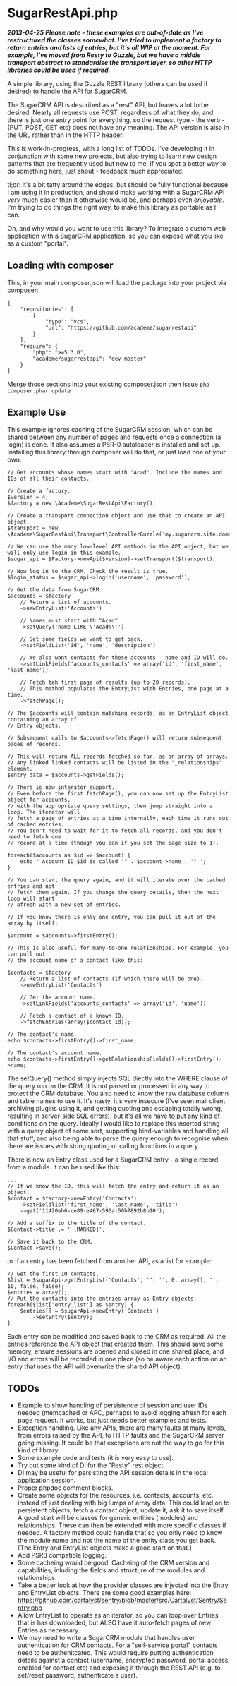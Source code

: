 # SugarRestApi.php

_**2013-04-25 Please note - these examples are out-of-date as I've restructured the classes somewhat. 
I've tried to implement a factory to return entries and lists of entries, but it's all WIP at the moment. 
For example, I've moved from Resty to Guzzle, but we have a middle transport abstract to standardise 
the transport layer, so other HTTP libraries could be used if required.**_

A simple library, using the Guzzle REST library (others can be used if desired) to
handle the API for SugarCRM.

The SugarCRM API is described as a "rest" API, but leaves a lot to be desired. Nearly all requests
use POST, regardless of what they do, and there is just one entry point for everything, so
the request type - the verb - (PUT, POST, GET etc) does not have any meaning. The API
version is also in the URL rather than in the HTTP header.

This is work-in-progress, with a long list of TODOs. I've developing it in conjunction with some 
new projects, but also trying to learn new design patterns that are frequently used but new to me. 
If you spot a better way to do something here, just shout - feedback much appreciated.

tl;dr: it's a bit tatty around the edges, but should be fully functional because I am using it in
production, and should make working with a SugarCRM API *very* much easier than it otherwise would be, 
and perhaps even *enjoyable*. I'm trying to do things the right way, to make this library as portable
as I can.

Oh, and why would you want to use this library? To integrate a custom web application with a SugarCRM
application, so you can expose what you like as a custom "portal".

## Loading with composer

This, in your main composer.json will load the package into your project via composer:

    {
        "repositories": [
            {
                "type": "vcs",
                "url": "https://github.com/academe/sugarrestapi"
            }
        ],
        "require": {
            "php": ">=5.3.0",
            "academe/sugarrestapi": "dev-master"
        }
    }

Merge those sections into your existing composer.json then issue `php composer.phar update`

## Example Use

This example ignores caching of the SugarCRM session, which can be shared between any number 
of pages and requests once a connection (a login) is done. It also assumes a PSR-0 autoloader 
is installed and set up. Installing this library through composer will do that, or just load 
one of your own.

    // Get accounts whose names start with "Acad". Include the names and IDs of all their contacts.
    
    // Create a factory.
    $version = 4;
    $factory = new \Academe\SugarRestApi\Factory();
    
    // Create a transport connection object and use that to create an API object.
    $transport = new \Academe\SugarRestApi\Transport\ControllerGuzzle('my.sugarcrm.site.domain');
    
    // We can use the many low-level API methods in the API object, but we will only use login in this example.
    $sugar_api = $Factory->newApi($version)->setTransport($transport);
    
    // Now log in to the CRM. Check the result is true.
    $login_status = $sugar_api->login('username', 'password');
    
    // Get the data from SugarCRM.
    $accounts = $factory
        // Return a list of accounts.
        ->newEntryList('Accounts')
        
        // Names must start with "Acad"
        ->setQuery('name LIKE \'Acad%\'')
        
        // Set some fields we want to get back.
        ->setFieldList('id', 'name', 'description')
        
        // We also want contacts for these accounts - name and ID will do.
        ->setLinkFields('accounts_contacts' => array('id', 'first_name', 'last_name'))
        
        // Fetch teh first page of results (up to 20 records).
        // This method populates the EntryList with Entries, one page at a time.
        ->fetchPage();

    // The $accounts will contain matching records, as an EntryList object containing an array of
    // Entry objects.
    
    // Subsequent calls to $accounts->fetchPage() will return subsequent pages of records.
    
    // This will return ALL records fetched so far, as an array of arrays.
    // Any linked linked contacts will be listed in the "_relationships" element.
    $entry_data = $accounts->getFields();
    
    // There is now interator support.
    // Even before the first fetchPage(), you can now set up the EntryList object for accounts,
    // with the appropriate query settings, then jump straight into a loop. The iterator will
    // fetch a page of entries at a time internally, each time it runs out of cached entries.
    // You don't need to wait for it to fetch all records, and you don't need to fetch one
    // record at a time (though you can if you set the page size to 1).
    
    foreach($accounts as $id => $account) {
        echo " Account ID $id is called '" . $account->name . '" ';
    }
    
    // You can start the query again, and it will iterate over the cached entries and not
    // fetch them again. If you change the query details, then the next loop will start
    // afresh with a new set of entries.
    
    // If you know there is only one entry, you can pull it out of the array by itself:
    
    $account = $accounts->firstEntry();
    
    // This is also useful for many-to-one relationships. For example, you can pull out
    // the account name of a contact like this:
    
    $contacts = $factory
        // Return a list of contacts (if which there will be one).
        ->newEntryList('Contacts')
        
        // Get the account name.
        ->setLinkFields('accounts_contacts' => array('id', 'name'))
        
        // Fetch a contact of a known ID.
        ->fetchEntries(array($contact_id));
        
    // The contact's name.
    echo $contacts->firstEntry()->first_name;
    
    // The contact's account name.
    echo $contacts->firstEntry()->getRelationshipFields()->firstEntry()->name;


The setQuery() method simply injects SQL diectly into the WHERE clause of the query run on the CRM.
It is not parsed or processed in any way to protect the CRM database. You also need to know the raw
database column and table names to use it. It's nasty, it's very insecure (I've seen mail client 
archiving plugins using it, and getting quoting and escaping totally wrong, resulting in server-side
SQL errors), but it's all we have to put any kind of conditions on the query. Ideally I would like to 
replace this inserted string with a query object of some sort, supporting bind-variables and handling
all that stuff, and also being able to parse the query enough to recognise when there are issues with
string quoting or calling functions in a query.

There is now an Entry class used for a SugarCRM entry - a single record from a module. It can be
used like this:

    ...
    // If we know the ID, this will fetch the entry and return it as an object:
    $contact = $factory->newEntry('Contacts')
        ->setFieldlist('first_name', 'last_name', 'title')
        ->get('11420eb6-ce89-e467-596a-50b7892b8b10');

    // Add a suffix to the title of the contact.
    $Contact->title .= ' [MARKED]';
    
    // Save it back to the CRM.
    $Contact->save();
    
or if an entry has been fetched from another API, as a list for example:
    
    // Get the first 10 contacts.
    $list = $sugarApi->getEntryList('Contacts', '', '', 0, array(), '', 10, false, false);
    $entries = array();
    // Put the contacts into the entries array as Entry objects.
    foreach($list['entry_list'] as $entry) {
        $entries[] = $sugarApi->newEntry('Contacts')
            ->setEntry($entry);
    }

Each entry can be modified and saved back to the CRM as required. All the entries reference the
API object that created them. This should save some memory, ensure sessions are opened and closed
in one shared place, and I/O and errors will be recorded in one place (so be aware each action on
an entry that uses the API will overwrite the shared API object).

## TODOs

* Example to show handling of persistence of session and user IDs needed (memcached or APC, 
perhaps) to avoid logging afresh for each page request. It works, but just needs better examples 
and tests.
* Exception handling. Like any APIs, there are many faults at many levels, from errors 
raised by the API, to HTTP faults and the SugarCRM server going missing. It could be that 
exceptions are not the way to go for this kind of library.
* Some example code and tests (it is very easy to use).
* Try out some kind of DI for the "Resty" rest object.
* DI may be useful for persisting the API session details in the local application session.
* Proper phpdoc comment blocks.
* Create some objects for the resources, i.e. contacts, accounts, etc. instead of just dealing 
with big lumps of array data. This could lead on to persistent objects; fetch a contact object, 
update it, ask it to save itself. A good start will be classes for generic entities (modules) 
and relationships. These can then be extended with more specific classes if needed. A factory 
method could handle that so you only need to know the module name and not the name of the 
entity class you get back. [The Entry and EntryList objects make a good start on that.]
* Add PSR3 compatible logging.
* Some cacheing would be good. Cacheing of the CRM version and capabilities, inluding the 
fields and structure of the modules and relationships.
* Take a better look at how the provider classes are injected into the Entry and EntryList 
objects. There are some good examples here: 
https://github.com/cartalyst/sentry/blob/master/src/Cartalyst/Sentry/Sentry.php
* Allow EntryList to operate as an iterator, so you can loop over Entries that is has 
downloaded, but ALSO have it auto-fetch pages of new Entries as necessary.
* We may need to write a SugarCRM module that handles user authentication for CRM contacts. 
For a "self-service portal" contacts need to be authenitcated. This would require putting 
authentication details against a contact (username, encrypted password, portal access enabled for 
contact etc) and exposing it through the REST API (e.g. to set/reset password, authenticate a user).


